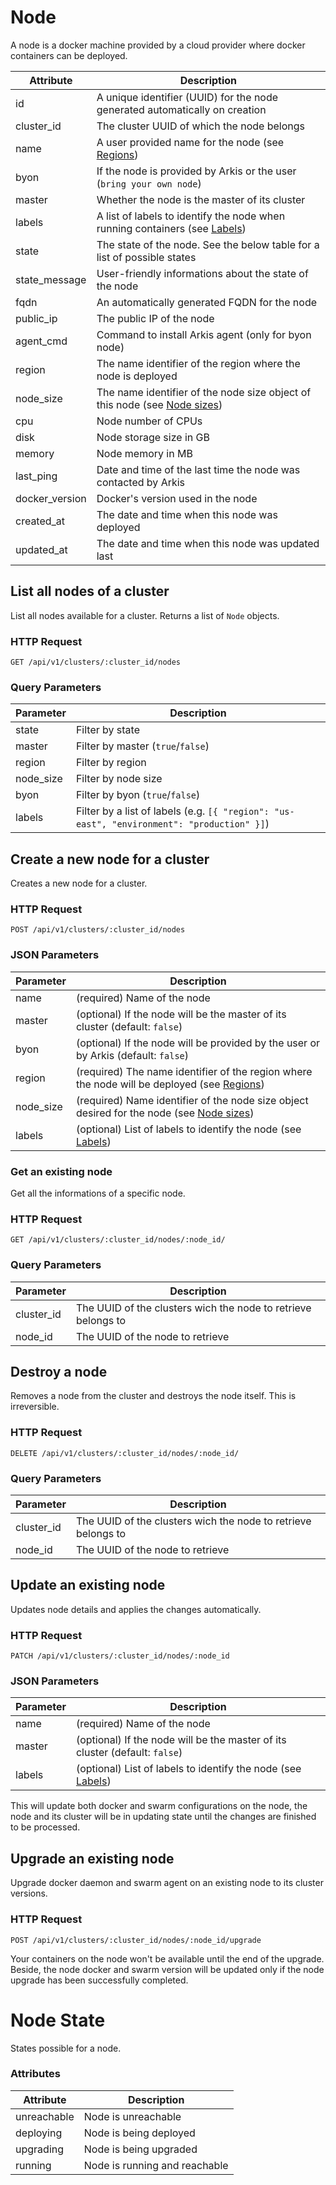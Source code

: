 # Node

A node is a docker machine provided by a cloud provider where docker containers
can be deployed.

Attribute   | Description
----------- | -----------
id          | A unique identifier (UUID) for the node generated automatically on creation
cluster_id  | The cluster UUID of which the node belongs
name        | A user provided name for the node (see [Regions](/#regions))
byon        | If the node is provided by Arkis or the user (`bring your own node`)
master      | Whether the node is the master of its cluster
labels      | A list of labels to identify the node when running containers (see [Labels](/#labels))
state       | The state of the node. See the below table for a list of possible states
state_message | User-friendly informations about the state of the node
fqdn        | An automatically generated FQDN for the node
public_ip   | The public IP of the node
agent_cmd   | Command to install Arkis agent (only for byon node)
region      | The name identifier of the region where the node is deployed
node_size   | The name identifier of the node size object of this node (see [Node sizes](/#node-sizes))
cpu         | Node number of CPUs
disk        | Node storage size in GB
memory      | Node memory in MB
last_ping   | Date and time of the last time the node was contacted by Arkis
docker_version | Docker's version used in the node
created_at  | The date and time when this node was deployed
updated_at  | The date and time when this node was updated last

## List all nodes of a cluster

List all nodes available for a cluster. Returns a list of `Node` objects.

### HTTP Request

`GET /api/v1/clusters/:cluster_id/nodes`

### Query Parameters

Parameter   | Description
----------- | -----------
state       | Filter by state
master      | Filter by master (`true`/`false`)
region      | Filter by region
node_size   | Filter by node size
byon        | Filter by byon (`true`/`false`)
labels      | Filter by a list of labels (e.g. `[{ "region": "us-east", "environment": "production" }]`)

## Create a new node for a cluster

Creates a new node for a cluster.

### HTTP Request

`POST /api/v1/clusters/:cluster_id/nodes`

### JSON Parameters

Parameter | Description
--------- | -----------
name | (required) Name of the node
master | (optional) If the node will be the master of its cluster (default: `false`)
byon | (optional) If the node will be provided by the user or by Arkis (default: `false`)
region | (required) The name identifier of the region where the node will be deployed (see [Regions](/#regions))
node_size | (required) Name identifier of the node size object desired for the node (see [Node sizes](/#node-sizes))
labels | (optional) List of labels to identify the node (see [Labels](/#labels))

### Get an existing node

Get all the informations of a specific node.

### HTTP Request

`GET /api/v1/clusters/:cluster_id/nodes/:node_id/`

### Query Parameters

Parameter  | Description
---------- | -----------
cluster_id | The UUID of the clusters wich the node to retrieve belongs to
node_id    | The UUID of the node to retrieve

## Destroy a node

Removes a node from the cluster and destroys the node itself. This is irreversible.

### HTTP Request

`DELETE /api/v1/clusters/:cluster_id/nodes/:node_id/`

### Query Parameters

Parameter  | Description
---------- | -----------
cluster_id | The UUID of the clusters wich the node to retrieve belongs to
node_id    | The UUID of the node to retrieve

## Update an existing node

Updates node details and applies the changes automatically.

### HTTP Request

`PATCH /api/v1/clusters/:cluster_id/nodes/:node_id`

### JSON Parameters

Parameter | Description
--------- | -----------
name | (required) Name of the node
master | (optional) If the node will be the master of its cluster (default: `false`)
labels | (optional) List of labels to identify the node (see [Labels](/#labels))

<aside class="warning">
This will update both docker and swarm configurations on the node, the node and its cluster
will be in updating state until the changes are finished to be processed.
</aside>

## Upgrade an existing node

Upgrade docker daemon and swarm agent on an existing node to its cluster versions.

### HTTP Request

`POST /api/v1/clusters/:cluster_id/nodes/:node_id/upgrade`

<aside class="warning">
Your containers on the node won't be available until the end of the upgrade.
Beside, the node docker and swarm version will be updated only if the node
upgrade has been successfully completed.
</aside>

# Node State

States possible for a node.

### Attributes

Attribute   | Description
----------- | -----------
unreachable | Node is unreachable
deploying | Node is being deployed
upgrading | Node is being upgraded
running | Node is running and reachable
